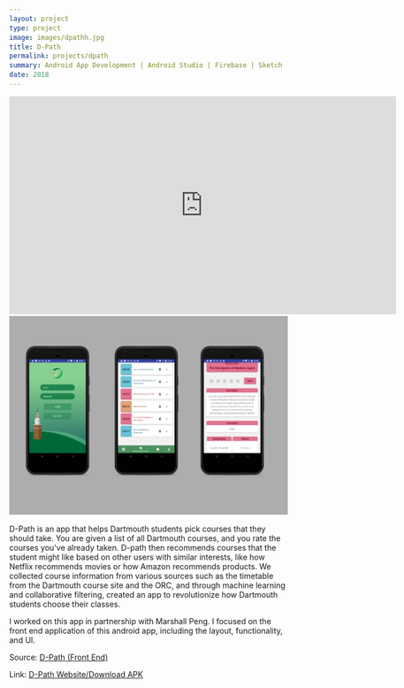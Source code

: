 ```yaml
---
layout: project
type: project
image: images/dpathh.jpg
title: D-Path
permalink: projects/dpath
summary: Android App Development | Android Studio | Firebase | Sketch | Photoshop/Illustrator
date: 2018
---
```


<iframe width="700" height="393.75" src="https://www.youtube.com/embed/i9uI-JIyEFI" frameborder="0" allow="autoplay; encrypted-media" allowfullscreen></iframe>

<img src="/images/dpath1.jpg" width="700" class="ui huge floated rounded image">

D-Path is an app that helps Dartmouth students pick courses that they should take. You are given a list of all Dartmouth courses, and you rate the courses you've already taken. D-path then recommends courses that the student might like based on other users with similar interests, like how Netflix recommends movies or how Amazon recommends products. We collected course information from various sources such as the timetable from the Dartmouth course site and the ORC, and through machine learning and collaborative filtering, created an app to revolutionize how Dartmouth students choose their classes.

I worked on this app in partnership with Marshall Peng. I focused on the front end application of this android app, including the layout, functionality, and UI.

Source: <a href="https://github.com/jamesjinlee/dpath"><i class="large github icon"></i>D-Path (Front End)</a>

Link: <a href="https://marshallpeng.github.io/yourdartmouthplan.me/">D-Path Website/Download APK </a>





<!-- <img class class="ui medium right floated rounded image" src="../images/airisdot.png">

AIRIS is a C++ console application using the [OpenCV](http://opencv.org/) Computer Vision library to track motion in real time through a live-video feed through a camera or a normal video file. This project was a collaborative effort for me a STEM Resource Mentor for the Hawaii State Deparment of Education's [Kaimuki-McKinley-Roosevelt Complex Area](http://www.hawaiipublicschools.org/ConnectWithUs/Organization/OfficesAndBranches/Pages/Kaimuki-McKinley-Roosevelt.aspx).

As a mentor, I was tasked with teaching two high school students how to code in C++ and use the OpenCV library for this project. For the programming side, I constructed the basic framework to track motion using the concept of [image differencing](https://en.wikipedia.org/wiki/Image_differencing) and used a Windows grid display app for validation during data collection.

To achieve real-time motion detection, AIRIS uses the concept of image differencing in which the current frame is compared to the previous frame. If the current frame is different from the previous frame then there is indeed movement.
<img src="../images/airispic.png">

This project won Best of Systems Software at the 2016 Honolulu District Science and Engineering Fair and was nomimated to attend the Intel Science and Engineering Fair. After the 2016 Honolulu District Science and Engineering Fair, I worked with my mentees to apply this image differencing algorithm to leukemia detection for the 2016 Hawaii State Science and Engineering Fair-- which resulted in this project receiving the University of Hawaii at Manoa Department of Information and Computer Sciences Award and 3rd Prize in Systems Software.

For this project, I learned how to research advanced topics such as Computer Vision and apply theory to code. This project also gave me the opportunity to improve my ability to teach C++ to students with no programming knowledge and work with a different age group. Learning well enough to teach others has always been a "mantra" of mine and by doing so, I became a better programmer. I definitely believe that high school students are capable of learning Computer Science.

<br>
<img class class="ui medium left floated rounded image" src="../images/airisgroup.jpg">
<br>
<br>

This project and my mentees were also featured on Hawaii News Now on Sunrise for the [March 11](http://www.hawaiinewsnow.com/story/31448254/students-discuss-their-entries-in-the-hawaii-state-science-and-engineer-fair) airing and the [March 22](http://www.hawaiinewsnow.com/story/31539501/interview-hawaii-state-science-engineering-fair) airing.

If you want to learn more about this project, please check out this Github link below!

Source: <a href="https://github.com/chrisnguyenhi/airis"><i class="large github icon"></i>AIRIS</a> -->
